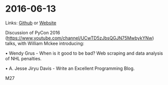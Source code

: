 # 2016-06-13
Links: [Github](https://github.com/irsbugs/meetings/blob/master/2016/2016-06-13/README.md) or [Website](https://irsbugs.github.io/meetings/2016/2016-06-13/) 

Discussion of PyCon 2016 (https://www.youtube.com/channel/UCwTD5zJbsQGJN75MwbykYNw) talks, with William Mckee introducing:

• Wendy Grus - When is it good to be bad? Web scraping and data analysis of NHL penalties.

• A. Jesse Jiryu Davis - Write an Excellent Programming Blog.

M27

